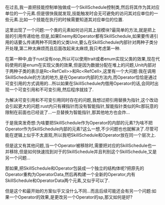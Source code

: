 在过去,我一直把技能控制单独做成一个SkillSchedule控制类,然后将其作为其对应单位的一个元素.但是很快我就发现,技能触发时会无可避免的访问其对应单位的一些元素.比如一个技能在执行的时候需要知道其对应单位的位置.

这里出现了一个问题:一个类的元素如何访问其上层模块?最简单的方法,就是把上层的引用传递给他.但是,如果Enemy和Operator都有SkillSchedule,如果要传递引用的话要么传递两种不同类的父类Unit,要么在SkillSchedule内部针对两种子类分开处理,第二种太麻烦而且后面改起来太麻烦,我只考虑第一种.

在第一种中,由于rust没有oop,所以可以使用trait或者enum实现父类的效果,现在代码使用的是enum在实现父类的效果,但是因为数据分配在堆上的问题,Unit内部对于两种子类的表示是Rc<RefCell<Operator>>>和Rc<RefCell<Enemy>>,这里有一个大问题:我在调用SkillSchedule的方法的地方,是在Operator内部的方法内,而Operator恰恰是通过可变引用的方式调用的...所以如果在SkillSchedule内借用Operator的话,会同时出现一个可变引用和不可变引用,然后程序就挂了.

为解决可变引用和不可变引用同时存在的问题,我想过把引用替换为指针,这个改动会引起更大的问题:rust内只有裸指针而没有智能指针,智能指针类似的Rc那玩意的限制在前面也已经说了...一旦替换为智能指针,那其他地方也会炸...

于是我突发奇想:为啥要把SkillSchedule作为Operator的内部的元素?为啥不把Operator作为SkillSchedule内部的元素?这么一想,不少问题也也就解决了.尽管可能在逻辑上似乎不太直观,所以我吧SkillSchedule和Operator放在同一个层次上.

但是这又有其他问题,当一个Operator被移除时,需要把对应的SkillSchedule也一并移除,但是如何快速找到对于的SkillSchedule并且判别这个SkillSchedule,又是另一个问题...

那如果,把SkillSchedule和Operator包装成一个独立的结构体呢?把原先的Operator重构为OperatorData,然后再构建一个全新的Operator,内有SkillSchedule和OperatorData两个元素,又似乎可以了.

但是这个和最开始的方案似乎又没什么不同...而且后续可能还会有另一个问题:如果一个Operator的效果,是更改另一个Operator的sp,那又如何是好?